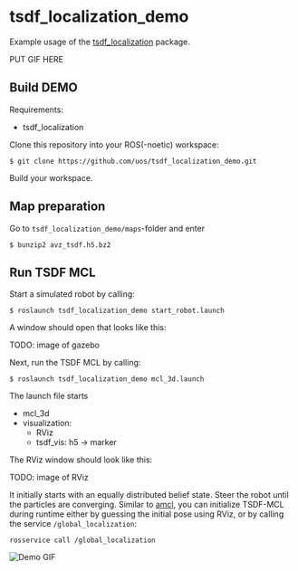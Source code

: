 # tsdf_localization_demo

Example usage of the [tsdf_localization](https://github.com/uos/tsdf_localization_demo.git) package.

PUT GIF HERE

## Build DEMO
Requirements:
- tsdf_localization

Clone this repository into your ROS(-noetic) workspace:

```console
$ git clone https://github.com/uos/tsdf_localization_demo.git
```

Build your workspace.

## Map preparation
Go to `tsdf_localization_demo/maps`-folder and enter

```console
$ bunzip2 avz_tsdf.h5.bz2
```

## Run TSDF MCL

Start a simulated robot by calling:

```console
$ roslaunch tsdf_localization_demo start_robot.launch
```

A window should open that looks like this:

TODO: image of gazebo


Next, run the TSDF MCL by calling:

```console
$ roslaunch tsdf_localization_demo mcl_3d.launch
```

The launch file starts
- mcl_3d
- visualization: 
    - RViz
    - tsdf_vis: h5 -> marker


The RViz window should look like this:

TODO: image of RViz


It initially starts with an equally distributed belief state. Steer the robot until the particles are converging. Similar to [amcl](http://wiki.ros.org/amcl), you can initialize TSDF-MCL during runtime either by guessing the initial pose using RViz, or by calling the service `/global_localization`:

```console
rosservice call /global_localization
```

![Demo GIF](./media/TSDFLoc.gif)
